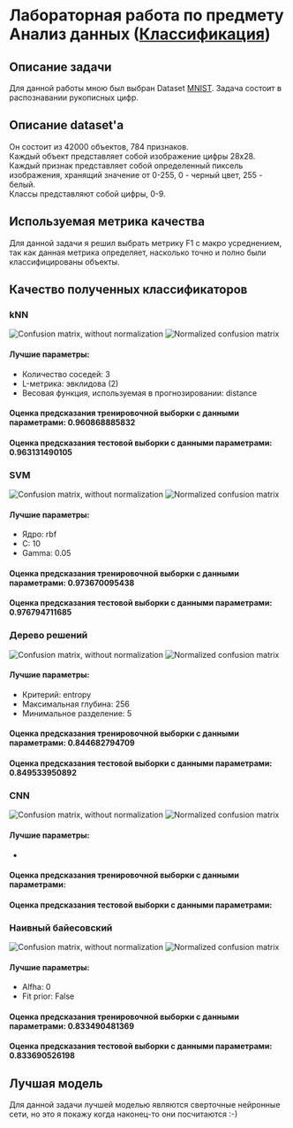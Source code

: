 # Лабораторная работа по предмету Анализ данных ([Классификация](https://github.com/EgerV/Laba2/blob/master/Laba.ipynb))
## Описание задачи
Для данной работы мною был выбран Dataset [MNIST](https://mega.nz/#!tBcFgQyT!ut7yQPgTBNe4sl7kmQLeB-U3o5IAmLQsu88k_LdCD68). Задача состоит в распознавании рукописных цифр.
## Описание dataset'а
Он состоит из 42000 объектов, 784 признаков.  
Каждый объект представляет собой изображение цифры 28x28.  
Каждый признак представляет собой определенный пиксель изображения, хранящий значение от 0-255, 0 - черный цвет, 255 - белый.  
Классы представляют собой цифры, 0-9.  
## Используемая метрика качества
Для данной задачи я решил выбрать метрику F1 с макро усреднением, так как данная метрика определяет, насколько точно и полно были классифицированы объекты.
## Качество полученных классификаторов
### kNN
![Confusion matrix, without normalization](https://github.com/EgerV/Laba2/blob/master/CM/kNN_CM.png)
![Normalized confusion matrix](https://github.com/EgerV/Laba2/blob/master/CM/kNN_NCM.png)  
#### Лучшие параметры:
 - Количество соседей: 3
 - L-метрика: эвклидова (2)
 - Весовая функция, используемая в прогнозировании: distance
#### Оценка предсказания тренировочной выборки с данными параметрами: 0.960868885832
#### Оценка предсказания тестовой выборки с данными параметрами: 0.963131490105
### SVM
![Confusion matrix, without normalization](https://github.com/EgerV/Laba2/blob/master/CM/SVM_CM.png)
![Normalized confusion matrix](https://github.com/EgerV/Laba2/blob/master/CM/SVM_NCM.png)  
#### Лучшие параметры:
 - Ядро: rbf
 - C: 10
 - Gamma: 0.05
#### Оценка предсказания тренировочной выборки с данными параметрами: 0.973670095438
#### Оценка предсказания тестовой выборки с данными параметрами: 0.976794711685
### Дерево решений
![Confusion matrix, without normalization](https://github.com/EgerV/Laba2/blob/master/CM/Tree_CM.png)
![Normalized confusion matrix](https://github.com/EgerV/Laba2/blob/master/CM/Tree_NCM.png)  
#### Лучшие параметры:
 - Критерий: entropy
 - Максимальная глубина: 256
 - Минимальное разделение: 5
#### Оценка предсказания тренировочной выборки с данными параметрами: 0.844682794709
#### Оценка предсказания тестовой выборки с данными параметрами: 0.849533950892
### CNN
![Confusion matrix, without normalization]()
![Normalized confusion matrix]()  
#### Лучшие параметры:
 - 
#### Оценка предсказания тренировочной выборки с данными параметрами: 
#### Оценка предсказания тестовой выборки с данными параметрами: 
### Наивный байесовский
![Confusion matrix, without normalization](https://github.com/EgerV/Laba2/blob/master/CM/NB_CM.png)
![Normalized confusion matrix](https://github.com/EgerV/Laba2/blob/master/CM/NB_NCM.png)  
#### Лучшие параметры:
 - Alfha: 0
 - Fit prior: False
#### Оценка предсказания тренировочной выборки с данными параметрами: 0.833490481369
#### Оценка предсказания тестовой выборки с данными параметрами: 0.833690526198
## Лучшая модель
Для данной задачи лучшей моделью являются сверточные нейронные сети, но это я покажу когда наконец-то они посчитаются :-)
